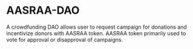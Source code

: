 # AASRAA-DAO
A crowdfunding DAO allows user to request campaign for donations and incentivize donors with AASRAA token. AASRAA token primarily used to vote for approval or disapproval of campaigns.
